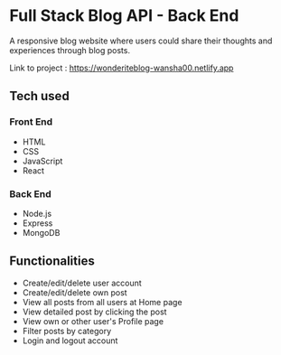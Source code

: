 # Full Stack Blog API - Back End

A responsive blog website where users could share their thoughts and experiences through blog posts.

Link to project : https://wonderiteblog-wansha00.netlify.app

## Tech used

### Front End
- HTML
- CSS
- JavaScript
- React

### Back End
- Node.js
- Express
- MongoDB

## Functionalities

- Create/edit/delete user account
- Create/edit/delete own post
- View all posts from all users at Home page
- View detailed post by clicking the post
- View own or other user's Profile page
- Filter posts by category
- Login and logout account







